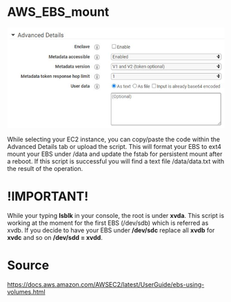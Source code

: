 # AWS_EBS_mount

![alt text](https://raw.githubusercontent.com/MF1986/AWS_EBS_mount/main/advanced_details.jpg)

While selecting your EC2 instance, you can copy/paste the code within the Advanced Details tab or upload the script.
This will format your EBS to ext4 mount your EBS under /data and update the fstab for persistent mount after a reboot.
If this script is successful you will find a text file /data/data.txt with the result of the operation.

# !IMPORTANT!
While your typing **lsblk** in your console, the root is under **xvda**.
This script is working at the moment for the first EBS (/dev/sdb) which is referred as xvdb.
If you decide to have your EBS under **/dev/sdc** replace all **xvdb** for **xvdc** and so on **/dev/sdd = xvdd**.

# Source
https://docs.aws.amazon.com/AWSEC2/latest/UserGuide/ebs-using-volumes.html
